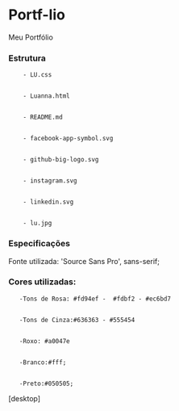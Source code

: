 # Portf-lio
Meu Portfólio

###  Estrutura 
        - LU.css


        - Luanna.html


        - README.md


        - facebook-app-symbol.svg


        - github-big-logo.svg


        - instagram.svg


        - linkedin.svg


        - lu.jpg



### Especificações
Fonte utilizada: 'Source Sans Pro', sans-serif;


### Cores utilizadas:
       -Tons de Rosa: #fd94ef -  #fdbf2 - #ec6bd7


       -Tons de Cinza:#636363 - #555454


       -Roxo: #a0047e


       -Branco:#fff;


       -Preto:#050505;



[desktop]
